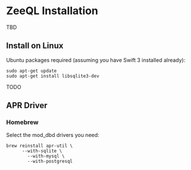 # ZeeQL Installation

TBD

## Install on Linux

Ubuntu packages required (assuming you have Swift 3 installed already):

    sudo apt-get update
    sudo apt-get install libsqlite3-dev

TODO


## APR Driver

### Homebrew

Select the mod_dbd drivers you need:

    brew reinstall apr-util \
		  --with-sqlite \
			--with-mysql \
			--with-postgresql

